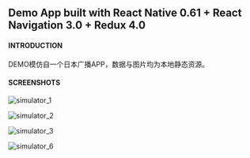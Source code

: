 ## Demo App built with React Native 0.61 + React Navigation 3.0 + Redux 4.0

#### INTRODUCTION
DEMO模仿自一个日本广播APP，数据与图片均为本地静态资源。


#### SCREENSHOTS

![simulator_1](https://user-images.githubusercontent.com/28306165/71025886-fa5a4700-2142-11ea-97d0-11dead4d1465.gif)


![simulator_2](https://user-images.githubusercontent.com/28306165/71025892-ff1efb00-2142-11ea-9e06-bfc1cdd161b2.gif)


![simulator_3](https://user-images.githubusercontent.com/28306165/71025898-0219eb80-2143-11ea-84fd-130c9f75f6ea.gif)


![simulator_6](https://user-images.githubusercontent.com/28306165/71025908-08a86300-2143-11ea-800d-5f3c31f545a7.gif)
